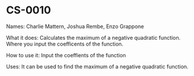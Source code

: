 # CS-0010
Names:
Charlie Mattern, Joshua Rembe, Enzo Grappone

What it does:
Calculates the maximum of a negative quadratic function. Where you input the coefficents of the function.

How to use it:
Input the coeffients of the function

Uses:
It can be used to find the maximum of a negative quadratic function.
